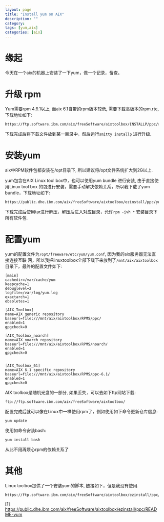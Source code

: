 ```yaml
---
layout: page
title: "Install yum on AIX"
description: ""
category:
tags: [yum,aix]
categories: [aix]
---
```


# 缘起
今天在一个aix的机器上安装了一下yum，做一个记录，备查。

# 升级 rpm
Yum需要rpm 4.9.1以上, 而aix 6.1自带的rpm版本较低, 需要下载高版本的rpm.rte, 下载地址如下:

```
https://ftp.software.ibm.com/aix/freeSoftware/aixtoolbox/INSTALLP/ppc/rpm.rte.4.9.1.3
```

下载完成后将下载文件放到某一目录中，然后运行`smitty installp` 进行升级. 

# 安装yum

aix中RPM软件包都安装在/opt目录下, 所以建议将/opt文件系统扩大到2G以上.

yum包含在AIX Linux tool box中，也可以使用yum bundle 进行安装, 由于直接使用Linux tool box 
的包进行安装，需要手动解决依赖关系，所以我下载了yum bundle，下载地址如下:

```
https://public.dhe.ibm.com/aix/freeSoftware/aixtoolbox/ezinstall/ppc/yum_bundle_v1.tar
```

下载完成后使用tar进行解压，解压后进入对应目录，允许`rpm -ivh *` 安装目录下所有软件包.

# 配置yum

yum的配置文件为`/opt/freeware/etc/yum/yum.conf`, 因为我的aix服务器无法直接连接互联
网，所以我把linuxtoolbox全部下载下来放到了`/mnt/aix/aixtoolbox`目录下，最终的配置文件如下: 

```
[main]
cachedir=/var/cache/yum
keepcache=1
debuglevel=2
logfile=/var/log/yum.log
exactarch=1
obsoletes=1

[AIX_Toolbox]
name=AIX generic repository
baseurl=file:///mnt/aix/aixtoolbox/RPMS/ppc/
enabled=1
gpgcheck=0

[AIX_Toolbox_noarch]
name=AIX noarch repository
baseurl=file:///mnt/aix/aixtoolbox/RPMS/noarch/
enabled=1
gpgcheck=0


[AIX_Toolbox_61]
name=AIX 6.1 specific repository
baseurl=file:///mnt/aix/aixtoolbox/RPMS/ppc-6.1/
enabled=1
gpgcheck=0

```

AIX toolbox是随机光盘的一部分, 如果丢失，可以去如下ftp网站下载:

```
ftp://ftp.software.ibm.com/aix/freeSoftware/aixtoolbox/
```

配置完成后就可以像在Linux中一样使用rpm了，例如使用如下命令更新仓库信息:

```
yum update
```

使用如命令安装bash:

```
yum install bash
```

从此不用再烦心rpm的依赖关系了

# 其他

Linux toolbox提供了一个安装yum的脚本, 链接如下，但是我没有使用.

```
https://ftp.software.ibm.com/aix/freeSoftware/aixtoolbox/ezinstall/ppc/yum.sh
```

[1] https://public.dhe.ibm.com/aix/freeSoftware/aixtoolbox/ezinstall/ppc/README-yum

